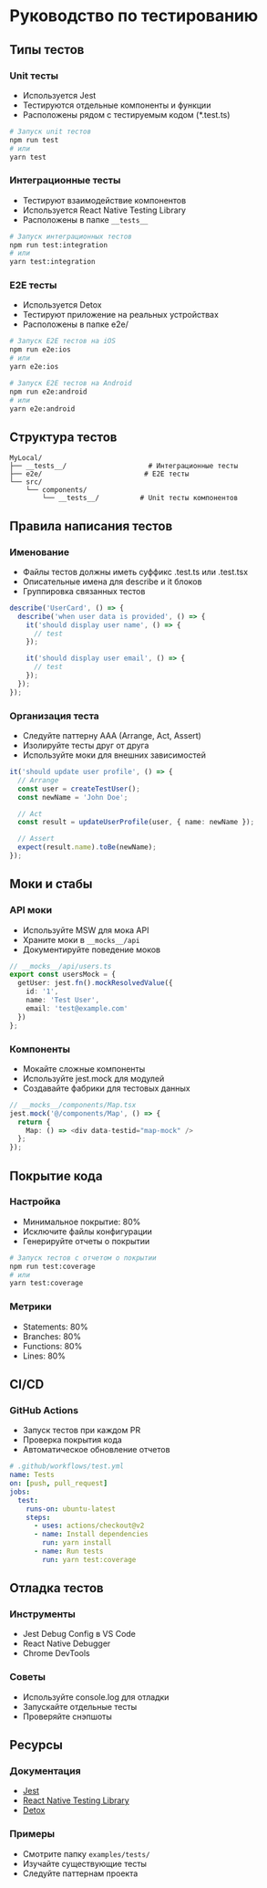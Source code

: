 # Руководство по тестированию

## Типы тестов

### Unit тесты
- Используется Jest
- Тестируются отдельные компоненты и функции
- Расположены рядом с тестируемым кодом (*.test.ts)

```bash
# Запуск unit тестов
npm run test
# или
yarn test
```

### Интеграционные тесты
- Тестируют взаимодействие компонентов
- Используется React Native Testing Library
- Расположены в папке `__tests__`

```bash
# Запуск интеграционных тестов
npm run test:integration
# или
yarn test:integration
```

### E2E тесты
- Используется Detox
- Тестируют приложение на реальных устройствах
- Расположены в папке e2e/

```bash
# Запуск E2E тестов на iOS
npm run e2e:ios
# или
yarn e2e:ios

# Запуск E2E тестов на Android
npm run e2e:android
# или
yarn e2e:android
```

## Структура тестов

```
MyLocal/
├── __tests__/                    # Интеграционные тесты
├── e2e/                         # E2E тесты
└── src/
    └── components/
        └── __tests__/          # Unit тесты компонентов
```

## Правила написания тестов

### Именование
- Файлы тестов должны иметь суффикс .test.ts или .test.tsx
- Описательные имена для describe и it блоков
- Группировка связанных тестов

```typescript
describe('UserCard', () => {
  describe('when user data is provided', () => {
    it('should display user name', () => {
      // test
    });

    it('should display user email', () => {
      // test
    });
  });
});
```

### Организация теста
- Следуйте паттерну AAA (Arrange, Act, Assert)
- Изолируйте тесты друг от друга
- Используйте моки для внешних зависимостей

```typescript
it('should update user profile', () => {
  // Arrange
  const user = createTestUser();
  const newName = 'John Doe';

  // Act
  const result = updateUserProfile(user, { name: newName });

  // Assert
  expect(result.name).toBe(newName);
});
```

## Моки и стабы

### API моки
- Используйте MSW для мока API
- Храните моки в `__mocks__/api`
- Документируйте поведение моков

```typescript
// __mocks__/api/users.ts
export const usersMock = {
  getUser: jest.fn().mockResolvedValue({
    id: '1',
    name: 'Test User',
    email: 'test@example.com'
  })
};
```

### Компоненты
- Мокайте сложные компоненты
- Используйте jest.mock для модулей
- Создавайте фабрики для тестовых данных

```typescript
// __mocks__/components/Map.tsx
jest.mock('@/components/Map', () => {
  return {
    Map: () => <div data-testid="map-mock" />
  };
});
```

## Покрытие кода

### Настройка
- Минимальное покрытие: 80%
- Исключите файлы конфигурации
- Генерируйте отчеты о покрытии

```bash
# Запуск тестов с отчетом о покрытии
npm run test:coverage
# или
yarn test:coverage
```

### Метрики
- Statements: 80%
- Branches: 80%
- Functions: 80%
- Lines: 80%

## CI/CD

### GitHub Actions
- Запуск тестов при каждом PR
- Проверка покрытия кода
- Автоматическое обновление отчетов

```yaml
# .github/workflows/test.yml
name: Tests
on: [push, pull_request]
jobs:
  test:
    runs-on: ubuntu-latest
    steps:
      - uses: actions/checkout@v2
      - name: Install dependencies
        run: yarn install
      - name: Run tests
        run: yarn test:coverage
```

## Отладка тестов

### Инструменты
- Jest Debug Config в VS Code
- React Native Debugger
- Chrome DevTools

### Советы
- Используйте console.log для отладки
- Запускайте отдельные тесты
- Проверяйте снэпшоты

## Ресурсы

### Документация
- [Jest](https://jestjs.io/)
- [React Native Testing Library](https://callstack.github.io/react-native-testing-library/)
- [Detox](https://wix.github.io/Detox/)

### Примеры
- Смотрите папку `examples/tests/`
- Изучайте существующие тесты
- Следуйте паттернам проекта 